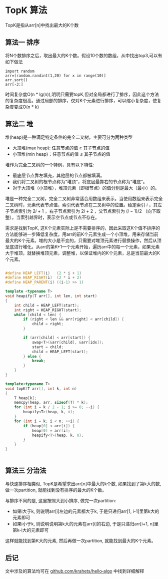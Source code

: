 # TopK 算法

TopK是指从arr[n]中找出最大的K个数

## 算法一 排序

将N个数排序之后，取出最大的K个数。假设10个数的数组，从中找出top3,可以有如下做法

```
import random
arr=[random.randint(1,20) for x in range(10)]
arr.sort()
arr[-3:]
```

时间复杂度O(n * lg(n)),明明只需要topK,但对全局都进行了排序，因此这个方法的复杂度很高。通过局部的排序，仅对K个元素进行排序，可以缩小复杂度，使复杂度变成O(n * k)

## 算法二 堆

堆(heap)是一种满足特定条件的完全二叉树，主要可分为两种类型

- 大顶堆(max heap): 任意节点的值 ≥ 其子节点的值
- 小顶堆(min heap)：任意节点的值 ≤ 其子节点的值

堆作为完全二叉树的一个特例，具有以下特性:

- 最底层节点靠左填充，其他层的节点都被填满。
- 我们将二叉树的根节点称为“堆顶”，将底层最靠右的节点称为“堆底”。
- 对于大顶堆（小顶堆），堆顶元素（即根节点）的值分别是最大（最小）的。

堆是一种完全二叉树，完全二叉树非常适合用数组来表示。当使用数组来表示完全二叉树时，元素代表节点值，索引代表节点在二叉树中的位置。给定索引 𝑖 ，其左子节点索引为 2𝑖 + 1 ，右子节点索引为 2𝑖 + 2 ，父节点索引为 (𝑖 − 1)/2
（向下取整）。当索引越界时，表示空节点或节点不存在。

需求是找到TopK, 这K个元素实际上是不需要排序的，因此采取这K个值不排序的方法能够进一步降低复杂度。用arr的前K个元素生成一个小顶堆，用来存储当前最大的K个元素。堆的大小是不变的，只需要对堆顶元素进行替换操作，然后从顶至底进行堆化。从arr的第K+1一个元素开始，遍历arr中的每一个元素，如果元素大于堆顶，就替换堆顶元素，调整堆，以保证堆内的K个元素，总是当前最大的K个元素。

```c++

#define HEAP_LEFT(i)   (2 * i + 1)
#define HEAP_RIGHT(i)  (2 * i + 2)
#define HEAP_PARENT(i) ((i-1) >> 1)

template <typename T>
void heapify(T arr[], int len, int start)
{
    int child = HEAP_LEFT(start);
    int right = HEAP_RIGHT(start);
    while (child < len) {
        if (right < len && arr[right] < arr[child]) {
            child = right;
        }

        if (arr[child] < arr[start]) {
            swap<T>(&arr[child], &arr[idx]);
            start = child;
            child = HEAP_LEFT(start);
        } else {
            break;
        }
    }
}

template<typename T>
void topK(T arr[], int k, int n)
{
    T heap[k];
    memcpy(heap, arr, sizeof(T) * k);
    for (int i = k / 2 - 1; i >= 0; --i) {
        heapify<T>(heap, k, i);
    }
    for (int i = k; i < n; ++i) {
        if (heap[0] < arr[i]) {
            heap[0] = arr[i];
            heapify<T>(heap, k, 0);
        }
    }
}    
    
```

## 算法三 分治法

与快速排序相类似, TopK是希望求出arr[n]中最大的k个数, 如果找到了第k大的数, 做一次partition, 就能找到没有排序的最大的K个数。

与排序不同的是, 这里按照大到小排序, 做完一次partition:

- 如果i大于k, 则说明arr[i]左边的元素都大于k, 于是只递归arr[1, i-1]里第k大的元素即可
- 如果i小于k, 则说明说明第k大的元素在arr[i]的右边, 于是只递归arr[i+1, n]里第k-i大的元素即可

这样就能找到第K大的元素, 然后再做一次partition, 就能找到最大的K个元素。

## 后记

文中涉及的算法均可在 [github.com/krahets/hello‑algo](github.com/krahets/hello‑algo) 中找到详细解释
